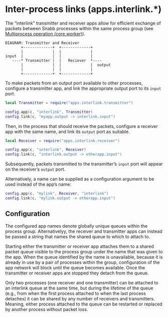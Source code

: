 # Inter-process links (apps.interlink.*)

The “interlink” transmitter and receiver apps allow for efficient exchange
of packets between Snabb processes within the same process group (see
[Multiprocess operation (core.worker)](#multiprocess-operation-core.worker)).

    DIAGRAM: Transmitter and Receiver
           +-------------+  +-------------+
           |             |  |             |
    input  |             |  |             |
       ----* Transmitter |  |   Reciever  *----
           |             |  |             |  output
           |             |  |             |
           +-------------+  +-------------+

To make packets from an output port available to other processes, configure a
transmitter app, and link the appropriate output port to its `input` port.

```lua
local Transmitter = require("apps.interlink.transmitter")

config.app(c, "interlink", Transmitter)
config.link(c, "myapp.output -> interlink.input")
```

Then, in the process that should receive the packets, configure a receiver app
with the same name, and link its `output` port as suitable.

```lua
local Receiver = require("apps.interlink.receiver")

config.app(c, "interlink", Receiver)
config.link(c, "interlink.output -> otherapp.input")
```

Subsequently, packets transmitted to the transmitter’s `input` port will appear
on the receiver’s `output` port.

Alternatively, a name can be supplied as a configuration argument to be used
instead of the app’s name:

```lua
config.app(c, "mylink", Receiver, "interlink")
config.link(c, "mylink.output -> otherapp.input")
```

## Configuration

The configured app names denote globally unique queues within the process
group. Alternativelyy, the receiver and transmitter apps can instead be passed
a string that names the shared queue to which to attach to.

Starting either the transmitter or receiver app attaches them to a shared
packet queue visible to the process group under the name that was given to the
app. When the queue identified by the name is unavailable, because it is
already in use by a pair of processes within the group, configuration of the
app network will block until the queue becomes available. Once the transmitter
or receiver apps are stopped they detach from the queue.

Only two processes (one receiver and one transmitter) can be attached to an
interlink queue at the same time, but during the lifetime of the queue (e.g.,
from when the first process attached to when the last process detaches) it can
be shared by any number of receivers and transmitters. Meaning, either process
attached to the queue can be restarted or replaced by another process without
packet loss.
